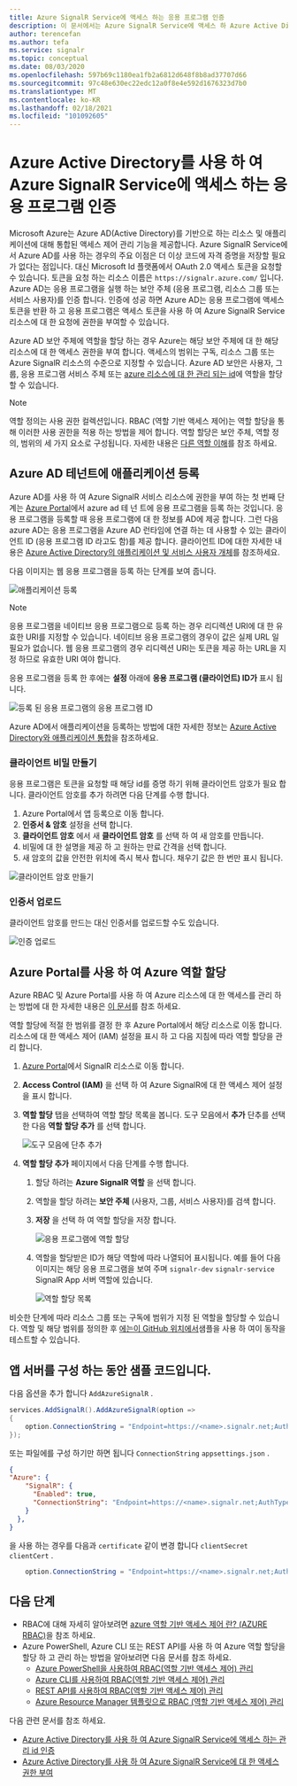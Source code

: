 ```yaml
---
title: Azure SignalR Service에 액세스 하는 응용 프로그램 인증
description: 이 문서에서는 Azure SignalR Service에 액세스 하 Azure Active Directory 응용 프로그램 인증에 대 한 정보를 제공 합니다.
author: terencefan
ms.author: tefa
ms.service: signalr
ms.topic: conceptual
ms.date: 08/03/2020
ms.openlocfilehash: 597b69c1180ea1fb2a6812d648f8b8ad37707d66
ms.sourcegitcommit: 97c48e630ec22edc12a0f8e4e592d1676323d7b0
ms.translationtype: MT
ms.contentlocale: ko-KR
ms.lasthandoff: 02/18/2021
ms.locfileid: "101092605"
---
```

# <a name="authenticate-an-application-with-azure-active-directory-to-access-azure-signalr-service"></a>Azure Active Directory를 사용 하 여 Azure SignalR Service에 액세스 하는 응용 프로그램 인증
Microsoft Azure는 Azure AD(Active Directory)를 기반으로 하는 리소스 및 애플리케이션에 대해 통합된 액세스 제어 관리 기능을 제공합니다. Azure SignalR Service에서 Azure AD를 사용 하는 경우의 주요 이점은 더 이상 코드에 자격 증명을 저장할 필요가 없다는 점입니다. 대신 Microsoft Id 플랫폼에서 OAuth 2.0 액세스 토큰을 요청할 수 있습니다. 토큰을 요청 하는 리소스 이름은 `https://signalr.azure.com/` 입니다. Azure AD는 응용 프로그램을 실행 하는 보안 주체 (응용 프로그램, 리소스 그룹 또는 서비스 사용자)를 인증 합니다. 인증에 성공 하면 Azure AD는 응용 프로그램에 액세스 토큰을 반환 하 고 응용 프로그램은 액세스 토큰을 사용 하 여 Azure SignalR Service 리소스에 대 한 요청에 권한을 부여할 수 있습니다.

Azure AD 보안 주체에 역할을 할당 하는 경우 Azure는 해당 보안 주체에 대 한 해당 리소스에 대 한 액세스 권한을 부여 합니다. 액세스의 범위는 구독, 리소스 그룹 또는 Azure SignalR 리소스의 수준으로 지정할 수 있습니다. Azure AD 보안은 사용자, 그룹, 응용 프로그램 서비스 주체 또는 [azure 리소스에 대 한 관리 되는 id](../active-directory/managed-identities-azure-resources/overview.md)에 역할을 할당할 수 있습니다. 

> [!NOTE]
> 역할 정의는 사용 권한 컬렉션입니다. RBAC (역할 기반 액세스 제어)는 역할 할당을 통해 이러한 사용 권한을 적용 하는 방법을 제어 합니다. 역할 할당은 보안 주체, 역할 정의, 범위의 세 가지 요소로 구성됩니다. 자세한 내용은 [다른 역할 이해](../role-based-access-control/overview.md)를 참조 하세요.

## <a name="register-your-application-with-an-azure-ad-tenant"></a>Azure AD 테넌트에 애플리케이션 등록
Azure AD를 사용 하 여 Azure SignalR 서비스 리소스에 권한을 부여 하는 첫 번째 단계는 [Azure Portal](https://portal.azure.com/)에서 azure ad 테 넌 트에 응용 프로그램을 등록 하는 것입니다. 응용 프로그램을 등록할 때 응용 프로그램에 대 한 정보를 AD에 제공 합니다. 그런 다음 azure AD는 응용 프로그램을 Azure AD 런타임에 연결 하는 데 사용할 수 있는 클라이언트 ID (응용 프로그램 ID 라고도 함)를 제공 합니다. 클라이언트 ID에 대한 자세한 내용은 [Azure Active Directory의 애플리케이션 및 서비스 사용자 개체](../active-directory/develop/app-objects-and-service-principals.md)를 참조하세요. 

다음 이미지는 웹 응용 프로그램을 등록 하는 단계를 보여 줍니다.

![애플리케이션 등록](./media/authenticate/app-registrations-register.png)

> [!Note]
> 응용 프로그램을 네이티브 응용 프로그램으로 등록 하는 경우 리디렉션 URI에 대 한 유효한 URI를 지정할 수 있습니다. 네이티브 응용 프로그램의 경우이 값은 실제 URL 일 필요가 없습니다. 웹 응용 프로그램의 경우 리디렉션 URI는 토큰을 제공 하는 URL을 지정 하므로 유효한 URI 여야 합니다.

응용 프로그램을 등록 한 후에는 **설정** 아래에 **응용 프로그램 (클라이언트) ID가** 표시 됩니다.

![등록 된 응용 프로그램의 응용 프로그램 ID](./media/authenticate/application-id.png)

Azure AD에서 애플리케이션을 등록하는 방법에 대한 자세한 정보는 [Azure Active Directory와 애플리케이션 통합](../active-directory/develop/quickstart-register-app.md)을 참조하세요.


### <a name="create-a-client-secret"></a>클라이언트 비밀 만들기   
응용 프로그램은 토큰을 요청할 때 해당 id를 증명 하기 위해 클라이언트 암호가 필요 합니다. 클라이언트 암호를 추가 하려면 다음 단계를 수행 합니다.

1. Azure Portal에서 앱 등록으로 이동 합니다.
1. **인증서 & 암호** 설정을 선택 합니다.
1. **클라이언트 암호** 에서 새 **클라이언트 암호** 를 선택 하 여 새 암호를 만듭니다.
1. 비밀에 대 한 설명을 제공 하 고 원하는 만료 간격을 선택 합니다.
1. 새 암호의 값을 안전한 위치에 즉시 복사 합니다. 채우기 값은 한 번만 표시 됩니다.

![클라이언트 암호 만들기](./media/authenticate/client-secret.png)

### <a name="upload-a-certificate"></a>인증서 업로드

클라이언트 암호를 만드는 대신 인증서를 업로드할 수도 있습니다.

![인증 업로드](./media/authenticate/certification.png)

## <a name="assign-azure-roles-using-the-azure-portal"></a>Azure Portal를 사용 하 여 Azure 역할 할당  
Azure RBAC 및 Azure Portal를 사용 하 여 Azure 리소스에 대 한 액세스를 관리 하는 방법에 대 한 자세한 내용은 [이 문서](..//role-based-access-control/role-assignments-portal.md)를 참조 하세요. 

역할 할당에 적절 한 범위를 결정 한 후 Azure Portal에서 해당 리소스로 이동 합니다. 리소스에 대 한 액세스 제어 (IAM) 설정을 표시 하 고 다음 지침에 따라 역할 할당을 관리 합니다.

1. [Azure Portal](https://portal.azure.com/)에서 SignalR 리소스로 이동 합니다.
1. **Access Control (IAM)** 을 선택 하 여 Azure SignalR에 대 한 액세스 제어 설정을 표시 합니다. 
1. **역할 할당** 탭을 선택하여 역할 할당 목록을 봅니다. 도구 모음에서 **추가** 단추를 선택한 다음 **역할 할당 추가** 를 선택 합니다. 

    ![도구 모음에 단추 추가](./media/authenticate/role-assignments-add-button.png)

1. **역할 할당 추가** 페이지에서 다음 단계를 수행 합니다.
    1. 할당 하려는 **Azure SignalR 역할** 을 선택 합니다. 
    1. 역할을 할당 하려는 **보안 주체** (사용자, 그룹, 서비스 사용자)를 검색 합니다.
    1. **저장** 을 선택 하 여 역할 할당을 저장 합니다. 

        ![응용 프로그램에 역할 할당](./media/authenticate/assign-role-to-application.png)

    1. 역할을 할당받은 ID가 해당 역할에 따라 나열되어 표시됩니다. 예를 들어 다음 이미지는 해당 응용 프로그램을 보여 주며 `signalr-dev` `signalr-service` SignalR App 서버 역할에 있습니다. 
        
        ![역할 할당 목록](./media/authenticate/role-assignment-list.png)

비슷한 단계에 따라 리소스 그룹 또는 구독에 범위가 지정 된 역할을 할당할 수 있습니다. 역할 및 해당 범위를 정의한 후 [에는이 GitHub 위치에서](https://github.com/Azure/azure-event-hubs/tree/master/samples/DotNet/Microsoft.Azure.EventHubs/Rbac)샘플을 사용 하 여이 동작을 테스트할 수 있습니다.

## <a name="sample-codes-while-configuring-your-app-server"></a>앱 서버를 구성 하는 동안 샘플 코드입니다.

다음 옵션을 추가 합니다 `AddAzureSignalR` .

```C#
services.AddSignalR().AddAzureSignalR(option =>
{
    option.ConnectionString = "Endpoint=https://<name>.signalr.net;AuthType=aad;clientId=<clientId>;clientSecret=<clientSecret>;tenantId=<tenantId>";
});
```

또는 파일에를 구성 하기만 하면 됩니다 `ConnectionString` `appsettings.json` .

```json
{
"Azure": {
    "SignalR": {
      "Enabled": true,
      "ConnectionString": "Endpoint=https://<name>.signalr.net;AuthType=aad;clientId=<clientId>;clientSecret=<clientSecret>;tenantId=<tenantId>"
    }
  },
}
```

을 사용 하는 경우를 다음과 `certificate` 같이 변경 합니다 `clientSecret` `clientCert` .

```C#
    option.ConnectionString = "Endpoint=https://<name>.signalr.net;AuthType=aad;clientId=<clientId>;clientCert=<clientCertFilepath>;tenantId=<tenantId>";
```

## <a name="next-steps"></a>다음 단계
- RBAC에 대해 자세히 알아보려면 [azure 역할 기반 액세스 제어 란? (AZURE RBAC)](../role-based-access-control/overview.md)을 참조 하세요.
- Azure PowerShell, Azure CLI 또는 REST API를 사용 하 여 Azure 역할 할당을 할당 하 고 관리 하는 방법을 알아보려면 다음 문서를 참조 하세요.
    - [Azure PowerShell을 사용하여 RBAC(역할 기반 액세스 제어) 관리](../role-based-access-control/role-assignments-powershell.md)  
    - [Azure CLI를 사용하여 RBAC(역할 기반 액세스 제어) 관리](../role-based-access-control/role-assignments-cli.md)
    - [REST API를 사용하여 RBAC(역할 기반 액세스 제어) 관리](../role-based-access-control/role-assignments-rest.md)
    - [Azure Resource Manager 템플릿으로 RBAC (역할 기반 액세스 제어) 관리](../role-based-access-control/role-assignments-template.md)

다음 관련 문서를 참조 하세요.
- [Azure Active Directory를 사용 하 여 Azure SignalR Service에 액세스 하는 관리 id 인증](authenticate-managed-identity.md)
- [Azure Active Directory를 사용 하 여 Azure SignalR Service에 대 한 액세스 권한 부여](authorize-access-azure-active-directory.md)
